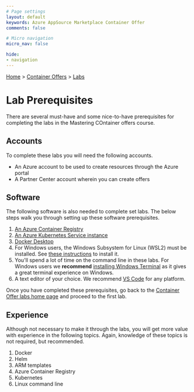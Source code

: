 ```yaml
---
# Page settings
layout: default
keywords: Azure AppSource Marketplace Container Offer
comments: false

# Micro navigation
micro_nav: false

hide:
- navigation
---
```


[Home](/) > [Container Offers](../../../container/index.md) > [Labs](../../index.md)

# Lab Prerequisites

There are several must-have and some nice-to-have prerequisites for completing the labs in the Mastering COntainer offers course.

## Accounts

To complete these labs you will need the following accounts.

- An Azure account to be used to create resources through the Azure portal
- A Partner Center account wherein you can create offers

## Software

The following software is also needed to complete set labs. The below steps walk you through setting up these software prerequisites.

1. [An Azure Container Registry](acr.md)
2. [An Azure Kubernetes Service instance](aks.md)
3. [Docker Desktop](docker.md)
4. For Windows users, the Windows Subsystem for Linux (WSL2) must be installed. See [these instructions](https://learn.microsoft.com/en-us/windows/wsl/install) to install it.
5. You'll spend a lot of time on the command line in these labs. For Windows users we **recommend** [installing Windows Terminal](https://learn.microsoft.com/en-us/windows/terminal/install) as it gives a great terminal experience on Windows.
6. A text editor of your choice. We recommend [VS Code](https://code.visualstudio.com/) for any platform.

Once you have completed these prerequisites, go back to the [Container Offer labs home page](../../index.md) and proceed to the first lab.

## Experience

Although not necessary to make it through the labs, you will get more value with experience in the following topics. Again, knowledge of these topics is not required, but recommended. 

1. Docker
2. Helm
3. ARM templates
4. Azure Container Registry
5. Kubernetes
6. Linux command line